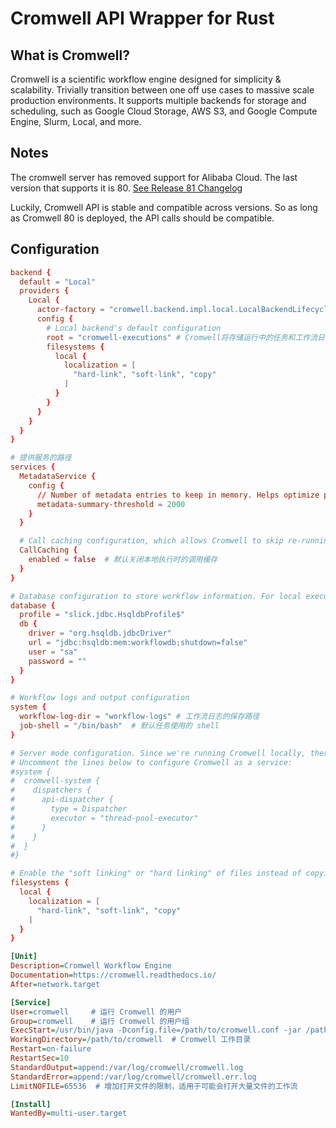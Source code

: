 # Cromwell API Wrapper for Rust

## What is Cromwell?

Cromwell is a scientific workflow engine designed for simplicity & scalability. Trivially transition between one off use cases to massive scale production environments. It supports multiple backends for storage and scheduling, such as Google Cloud Storage, AWS S3, and Google Compute Engine, Slurm, Local, and more.

## Notes

The cromwell server has removed support for Alibaba Cloud. The last version that supports it is 80. [See Release 81 Changelog](https://github.com/broadinstitute/cromwell/releases?q=81&expanded=true)

Luckily, Cromwell API is stable and compatible across versions. So as long as Cromwell 80 is deployed, the API calls should be compatible.

## Configuration

```conf
backend {
  default = "Local"
  providers {
    Local {
      actor-factory = "cromwell.backend.impl.local.LocalBackendLifecycleActorFactory"
      config {
        # Local backend's default configuration
        root = "cromwell-executions" # Cromwell将存储运行中的任务和工作流日志的位置
        filesystems {
          local {
            localization = [
              "hard-link", "soft-link", "copy"
            ]
          }
        }
      }
    }
  }
}

# 提供服务的路径
services {
  MetadataService {
    config {
      // Number of metadata entries to keep in memory. Helps optimize performance.
      metadata-summary-threshold = 2000
    }
  }

  # Call caching configuration, which allows Cromwell to skip re-running jobs that have the same inputs and workflow.
  CallCaching {
    enabled = false  # 默认关闭本地执行时的调用缓存
  }
}

# Database configuration to store workflow information. For local execution, using an H2 in-memory database is sufficient.
database {
  profile = "slick.jdbc.HsqldbProfile$"
  db {
    driver = "org.hsqldb.jdbcDriver"
    url = "jdbc:hsqldb:mem:workflowdb;shutdown=false"
    user = "sa"
    password = ""
  }
}

# Workflow logs and output configuration
system {
  workflow-log-dir = "workflow-logs" # 工作流日志的保存路径
  job-shell = "/bin/bash"  # 默认任务使用的 shell
}

# Server mode configuration. Since we're running Cromwell locally, there's no need to run it in server mode.
# Uncomment the lines below to configure Cromwell as a service:
#system {
#  cromwell-system {
#    dispatchers {
#      api-dispatcher {
#        type = Dispatcher
#        executor = "thread-pool-executor"
#      }
#    }
#  }
#}

# Enable the "soft linking" or "hard linking" of files instead of copying to improve performance.
filesystems {
  local {
    localization = [
      "hard-link", "soft-link", "copy"
    ]
  }
}
```

```ini
[Unit]
Description=Cromwell Workflow Engine
Documentation=https://cromwell.readthedocs.io/
After=network.target

[Service]
User=cromwell     # 运行 Cromwell 的用户
Group=cromwell    # 运行 Cromwell 的用户组
ExecStart=/usr/bin/java -Dconfig.file=/path/to/cromwell.conf -jar /path/to/cromwell.jar server
WorkingDirectory=/path/to/cromwell  # Cromwell 工作目录
Restart=on-failure
RestartSec=10
StandardOutput=append:/var/log/cromwell/cromwell.log
StandardError=append:/var/log/cromwell/cromwell.err.log
LimitNOFILE=65536  # 增加打开文件的限制，适用于可能会打开大量文件的工作流

[Install]
WantedBy=multi-user.target
```